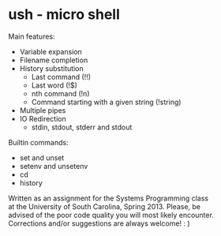 ush - micro shell
=================

Main features:
  - Variable expansion
  - Filename completion
  - History substitution
    - Last command (!!)
    - Last word (!$)
    - nth command (!n)
    - Command starting with a given string (!string)
  - Multiple pipes
  - IO Redirection
    - stdin, stdout, stderr and stdout

Builtin commands:
  - set and unset         
  - setenv and unsetenv
  - cd
  - history

Written as an assignment for the Systems Programming class  
at the University of South Carolina, Spring 2013. Please, be  
advised of the poor code quality you will most likely encounter.  
Corrections and/or suggestions are always welcome! : )

